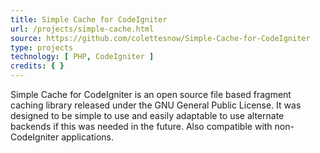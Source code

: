 ```yaml
---
title: Simple Cache for CodeIgniter
url: /projects/simple-cache.html
source: https://github.com/colettesnow/Simple-Cache-for-CodeIgniter
type: projects
technology: [ PHP, CodeIgniter ]
credits: { }
---
```


Simple Cache for CodeIgniter is an open source file based fragment caching library released under the GNU General Public License. It was designed to be simple to use and easily adaptable to use alternate backends if this was needed in the future. Also compatible with non-CodeIgniter applications.